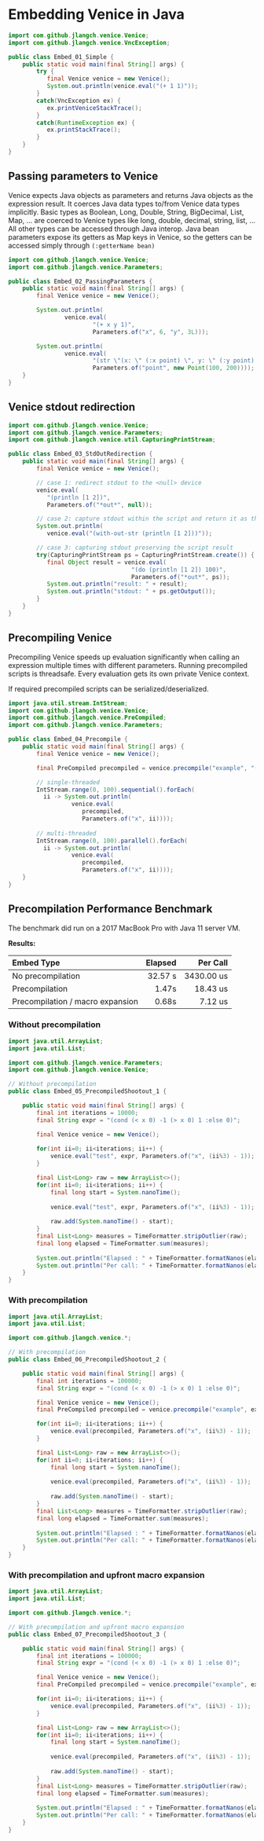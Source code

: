 # Embedding Venice in Java

```java
import com.github.jlangch.venice.Venice;
import com.github.jlangch.venice.VncException;

public class Embed_01_Simple {
    public static void main(final String[] args) {
        try {
           final Venice venice = new Venice();  
           System.out.println(venice.eval("(+ 1 1)"));
        } 
        catch(VncException ex) {
           ex.printVeniceStackTrace();
        }
        catch(RuntimeException ex) {
           ex.printStackTrace();
        }
    }
}
```


## Passing parameters to Venice

Venice expects Java objects as parameters and returns Java objects as the expression result. It coerces 
Java data types to/from Venice data types implicitly. Basic types as Boolean, Long, Double, String, 
BigDecimal, List, Map, ... are coerced to Venice types like long, double, decimal, string, list, ... 
All other types can be accessed through Java interop. Java bean parameters expose its getters as Map 
keys in Venice, so the getters can be accessed simply through `(:getterName bean)`

```java
import com.github.jlangch.venice.Venice;
import com.github.jlangch.venice.Parameters;

public class Embed_02_PassingParameters {
    public static void main(final String[] args) {
        final Venice venice = new Venice();

        System.out.println(
                venice.eval(
                        "(+ x y 1)", 
                        Parameters.of("x", 6, "y", 3L)));

        System.out.println(
                venice.eval(
                        "(str \"(x: \" (:x point) \", y: \" (:y point) \")\")", 
                        Parameters.of("point", new Point(100, 200))));
    }
}
```


## Venice stdout redirection

```java
import com.github.jlangch.venice.Venice;
import com.github.jlangch.venice.Parameters;
import com.github.jlangch.venice.util.CapturingPrintStream;

public class Embed_03_StdOutRedirection {
    public static void main(final String[] args) {
        final Venice venice = new Venice();

        // case 1: redirect stdout to the <null> device
        venice.eval(
           "(println [1 2])", 
           Parameters.of("*out*", null));

        // case 2: capture stdout within the script and return it as the result
        System.out.println(
           venice.eval("(with-out-str (println [1 2]))"));

        // case 3: capturing stdout preserving the script result
        try(CapturingPrintStream ps = CapturingPrintStream.create()) {
           final Object result = venice.eval(
                                   "(do (println [1 2]) 100)", 
                                   Parameters.of("*out*", ps));
           System.out.println("result: " + result);
           System.out.println("stdout: " + ps.getOutput());
        }
    }
}
```


## Precompiling Venice

Precompiling Venice speeds up evaluation significantly when calling an expression 
multiple times with different parameters. Running precompiled scripts is threadsafe. 
Every evaluation gets its own private Venice context.

If required precompiled scripts can be serialized/deserialized.

```java
import java.util.stream.IntStream;
import com.github.jlangch.venice.Venice;
import com.github.jlangch.venice.PreCompiled;
import com.github.jlangch.venice.Parameters;

public class Embed_04_Precompile {
    public static void main(final String[] args) {
        final Venice venice = new Venice();

        final PreCompiled precompiled = venice.precompile("example", "(+ 1 x)");

        // single-threaded
        IntStream.range(0, 100).sequential().forEach(
          ii -> System.out.println(
                  venice.eval(
                     precompiled, 
                     Parameters.of("x", ii))));
             
        // multi-threaded
        IntStream.range(0, 100).parallel().forEach(
          ii -> System.out.println(
                  venice.eval(
                     precompiled, 
                     Parameters.of("x", ii))));
    }
}
```



## Precompilation Performance Benchmark

The benchmark did run on a 2017 MacBook Pro with Java 11 server VM.

**Results:**

| Embed Type                       | Elapsed |   Per Call |
| :---                             |    ---: |       ---: |
| No precompilation                | 32.57 s | 3430.00 us |
| Precompilation                   |   1.47s |   18.43 us |
| Precompilation / macro expansion |   0.68s |    7.12 us |


### Without precompilation

```java
import java.util.ArrayList;
import java.util.List;

import com.github.jlangch.venice.Parameters;
import com.github.jlangch.venice.Venice;

// Without precompilation
public class Embed_05_PrecompiledShootout_1 {

    public static void main(final String[] args) {
        final int iterations = 10000;
        final String expr = "(cond (< x 0) -1 (> x 0) 1 :else 0)";

        final Venice venice = new Venice();
        
        for(int ii=0; ii<iterations; ii++) {
            venice.eval("test", expr, Parameters.of("x", (ii%3) - 1));
        }

        final List<Long> raw = new ArrayList<>();
        for(int ii=0; ii<iterations; ii++) {
            final long start = System.nanoTime();
            
            venice.eval("test", expr, Parameters.of("x", (ii%3) - 1));
            
            raw.add(System.nanoTime() - start);
        }
        final List<Long> measures = TimeFormatter.stripOutlier(raw);
        final long elapsed = TimeFormatter.sum(measures);
        
        System.out.println("Elapsed : " + TimeFormatter.formatNanos(elapsed));
        System.out.println("Per call: " + TimeFormatter.formatNanos(elapsed / measures.size()));
    }
}
```


### With precompilation

```java
import java.util.ArrayList;
import java.util.List;

import com.github.jlangch.venice.*;

// With precompilation
public class Embed_06_PrecompiledShootout_2 {

    public static void main(final String[] args) {
        final int iterations = 100000;
        final String expr = "(cond (< x 0) -1 (> x 0) 1 :else 0)";

        final Venice venice = new Venice();
        final PreCompiled precompiled = venice.precompile("example", expr, false);

        for(int ii=0; ii<iterations; ii++) {
            venice.eval(precompiled, Parameters.of("x", (ii%3) - 1));
        }

        final List<Long> raw = new ArrayList<>();
        for(int ii=0; ii<iterations; ii++) {
            final long start = System.nanoTime();
            
            venice.eval(precompiled, Parameters.of("x", (ii%3) - 1));
            
            raw.add(System.nanoTime() - start);
        }
        final List<Long> measures = TimeFormatter.stripOutlier(raw);
        final long elapsed = TimeFormatter.sum(measures);
        
        System.out.println("Elapsed : " + TimeFormatter.formatNanos(elapsed));
        System.out.println("Per call: " + TimeFormatter.formatNanos(elapsed / measures.size()));
    }
}
```


### With precompilation and upfront macro expansion

```java
import java.util.ArrayList;
import java.util.List;

import com.github.jlangch.venice.*;

// With precompilation and upfront macro expansion
public class Embed_07_PrecompiledShootout_3 {

    public static void main(final String[] args) {
        final int iterations = 100000;
        final String expr = "(cond (< x 0) -1 (> x 0) 1 :else 0)";

        final Venice venice = new Venice();
        final PreCompiled precompiled = venice.precompile("example", expr, true);

        for(int ii=0; ii<iterations; ii++) {
            venice.eval(precompiled, Parameters.of("x", (ii%3) - 1));
        }

        final List<Long> raw = new ArrayList<>();
        for(int ii=0; ii<iterations; ii++) {
            final long start = System.nanoTime();
            
            venice.eval(precompiled, Parameters.of("x", (ii%3) - 1));
            
            raw.add(System.nanoTime() - start);
        }
        final List<Long> measures = TimeFormatter.stripOutlier(raw);
        final long elapsed = TimeFormatter.sum(measures);
        
        System.out.println("Elapsed : " + TimeFormatter.formatNanos(elapsed));
        System.out.println("Per call: " + TimeFormatter.formatNanos(elapsed / measures.size()));
    }
}
```
